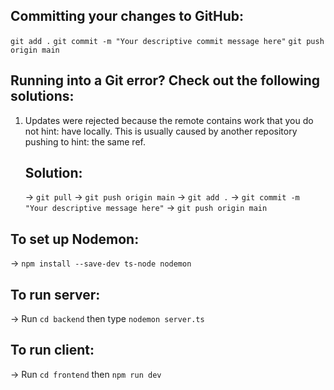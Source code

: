 ## Committing your changes to GitHub:
`git add .`
`git commit -m "Your descriptive commit message here"`
`git push origin main`

## Running into a Git error? Check out the following solutions:
1. Updates were rejected because the remote contains work that you do not hint: have locally. This is usually caused by another repository pushing to hint: the same ref.
    ## __Solution:__
    -> `git pull` 
    -> `git push origin main`
    -> `git add .`
    -> `git commit -m "Your descriptive message here"`
    -> `git push origin main`

## To set up Nodemon:

-> `npm install --save-dev ts-node nodemon`

## To run server:

-> Run `cd backend` then type `nodemon server.ts`

## To run client:

-> Run `cd frontend` then `npm run dev`


